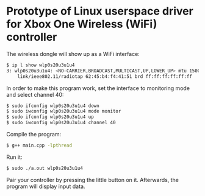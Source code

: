 # Prototype of Linux userspace driver for Xbox One Wireless (WiFi) controller

The wireless dongle will show up as a WiFi interface:

```bash
$ ip l show wlp0s20u3u1u4
3: wlp0s20u3u1u4: <NO-CARRIER,BROADCAST,MULTICAST,UP,LOWER_UP> mtu 1500 qdisc noqueue state DORMANT mode DORMANT group default qlen 1000
    link/ieee802.11/radiotap 62:45:b4:f4:41:51 brd ff:ff:ff:ff:ff:ff
```

In order to make this program work, set the interface to monitoring mode and select channel 40:
```bash
$ sudo ifconfig wlp0s20u3u1u4 down
$ sudo iwconfig wlp0s20u3u1u4 mode monitor
$ sudo ifconfig wlp0s20u3u1u4 up
$ sudo iwconfig wlp0s20u3u1u4 channel 40
```

Compile the program:
```bash
$ g++ main.cpp -lpthread
```

Run it:
```bash
$ sudo ./a.out wlp0s20u3u1u4
```

Pair your controller by pressing the little button on it. Afterwards, the program will display input data.